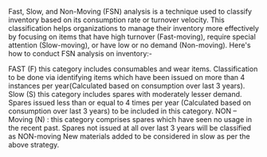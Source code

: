Fast, Slow, and Non-Moving (FSN) analysis is a technique used to classify inventory based on its consumption rate or turnover velocity. 
This classification helps organizations to manage their inventory more effectively by focusing on items that have high turnover (Fast-moving), require special attention (Slow-moving), or have low or no demand (Non-moving). 
Here's how to conduct FSN analysis on inventory:-

FAST (F) this category includes consumables and wear items. Classification to be done via identifying items which have been issued on more than 4 instances per year(Calculated based on consumption over last 3 years).
Slow (S) this category includes spares with moderately lesser demand. Spares issued less than or equal to 4 times per year (Calculated based on consumption over last 3 years) to be included in this category.
NON – Moving (N) : this category comprises spares which have seen no usage in the recent past. Spares not issued at all over last 3 years will be classified as NON-moving
New materials added to be considered in slow as per the above strategy.
